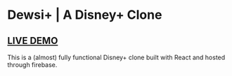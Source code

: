 # Dewsi+ | A Disney+ Clone 

## <a href="https://disney-clone-d1e27.firebaseapp.com" target="_blank">LIVE DEMO</a>

This is a (almost) fully functional Disney+ clone built with React and hosted through firebase. 

